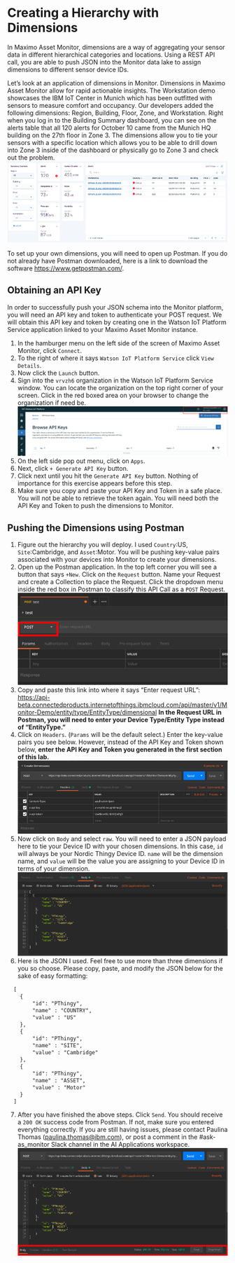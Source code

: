 # Creating a Hierarchy with Dimensions

In Maximo Asset Monitor, dimensions are a way of aggregating your sensor data in different hierarchical categories and locations. Using a REST API call, you are able to push JSON into the Monitor data lake to assign dimensions to different sensor device IDs.  

Let’s look at an application of dimensions in Monitor. Dimensions in Maximo Asset Monitor allow for rapid actionable insights. The Workstation demo showcases the IBM IoT Center in Munich which has been outfitted with sensors to measure comfort and occupancy. Our developers added the following dimensions: Region, Building, Floor, Zone, and Workstation. Right when you log in to the Building Summary dashboard, you can see on the alerts table that all 120 alerts for October 10 came from the Munich HQ building on the 27th floor in Zone 3. The dimensions allow you to tie your sensors with a specific location which allows you to be able to drill down into Zone 3 inside of the dashboard or physically go to Zone 3 and check out the problem.  
![Dimensions in Monitor](img/cd1.png) 

To set up your own dimensions, you will need to open up Postman. If you do not already have Postman downloaded, here is a link to download the software https://www.getpostman.com/. 

## Obtaining an API Key
In order to successfully push your JSON schema into the Monitor platform, you will need an API key and token to authenticate your POST request. We will obtain this API key and token by creating one in the Watson IoT Platform Service application linked to your Maximo Asset Monitor instance.

1. In the hamburger menu on the left side of the screen of Maximo Asset Monitor, click `Connect`.
2. To the right of where it says `Watson IoT Platform Service` click `View Details`.
3. Now click the `Launch` button.
4. Sign into the `vrvzh6` organization in the Watson IoT Platform Service window. You can locate the organization on the top right corner of your screen. Click in the red boxed area on your browser to change the organization if need be. ![Changing IoTP Org](img/cd2.png) 
5. On the left side pop out menu, click on `Apps`.
6. Next, click `+ Generate API Key` button.
7. Click next until you hit the `Generate API Key` button. Nothing of importance for this exercise appears before this step.
8. Make sure you copy and paste your API Key and Token in a safe place. You will not be able to retrieve the token again. You will need both the API Key and Token to push the dimensions to Monitor.
## Pushing the Dimensions using Postman
1. Figure out the hierarchy you will deploy. I used `Country`:US, `Site`:Cambridge, and `Asset`:Motor. You will be pushing key-value pairs associated with your devices into Monitor to create your dimensions.
2. Open up the Postman application. In the top left corner you will see a button that says `+New`. Click on the `Request` button. Name your Request and create a Collection to place the Request.  Click the dropdown menu inside the red box in Postman to classify this API Call as a `POST` Request. ![POST Request](img/cd3.png)
3. Copy and paste this link into where it says “Enter request URL”: https://api-beta.connectedproducts.internetofthings.ibmcloud.com/api/master/v1/Monitor-Demo/entity/type/EntityType/dimensional **In the Request URL in Postman, you will need to enter your Device Type/Entity Type instead of “EntityType.”**
4. Click on `Headers`. (`Params` will be the default select.) Enter the key-value pairs you see below. However, instead of the API Key and Token shown below, **enter the API Key and Token you generated in the first section of this lab.** ![Postman Headers](img/cd4.png)
5. Now click on `Body` and select `raw`. You will need to enter a JSON payload here to tie your Device ID with your chosen dimensions. In this case, `id` will always be your Nordic Thingy Device ID. `name` will be the dimension name, and `value` will be the value you are assigning to your Device ID in terms of your dimension. ![Postman Body](img/cd5.png)
6. Here is the JSON I used. Feel free to use more than three dimensions if you so choose. Please copy, paste, and modify the JSON below for the sake of easy formatting: 
```
  [
    {
        "id": "PThingy",
        "name" : "COUNTRY",
        "value" : "US"
    },
    {
        "id": "PThingy",
        "name" : "SITE",
        "value" : "Cambridge"
    },
    {
        "id": "PThingy",
        "name" : "ASSET",
        "value" : "Motor"
    }
  ] 
 ```
7. After you have finished the above steps. Click `Send`. You should receive a `200 OK` success code from Postman. If not, make sure you entered everything correctly. If you are still having issues, please contact Paulina Thomas (paulina.thomas@ibm.com), or post a comment in the #ask-as_monitor Slack channel in the AI Applications workspace. ![200 OK](img/cd6.png)
